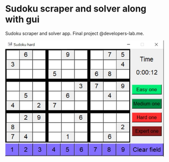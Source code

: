 #  Sudoku scraper and solver along with gui

Sudoku scraper and solver app. Final project @developers-lab.me.

![Project image](/static/sudoku.jpg?raw=true "Project image")
